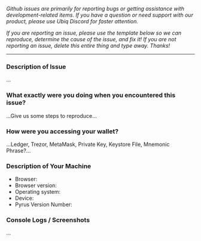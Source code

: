 _Github issues are primarily for reporting bugs or getting assistance with development-related items. If you have a question or need support with our product, please use Ubiq Discord for faster attention._

_If you are reporting an issue, please use the template below so we can reproduce, determine the cause of the issue, and fix it! If you are not reporting an issue, delete this entire thing and type away. Thanks!_

---

### Description of Issue

...

### What exactly were you doing when you encountered this issue?

...Give us some steps to reproduce...

### How were you accessing your wallet?

...Ledger, Trezor, MetaMask, Private Key, Keystore File, Mnemonic Phrase?...

### Description of Your Machine

- Browser:
- Browser version:
- Operating system:
- Device:
- Pyrus Version Number:

### Console Logs / Screenshots

...
